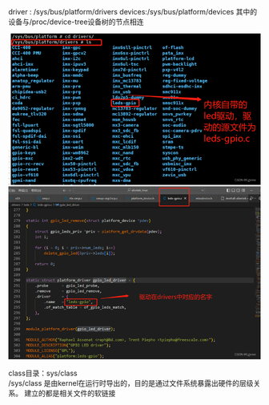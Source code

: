 driver : /sys/bus/platform/drivers
devices:/sys/bus/platform/devices   其中的设备与/proc/device-tree设备树的节点相连

![图 0](../images/d451767a5040e850ee049685f17444c799c1efcc0912acb8796bec786e04a93e.png)  
![图 1](../images/bece34dbb6faf516893cd51ffedce26ec38b8cd9f31d55acb1f93783550181f7.png)  

class目录：sys/class  
/sys/class 是由kernel在运行时导出的，目的是通过文件系统暴露出硬件的层级关系。
建立的都是相关文件的软链接
